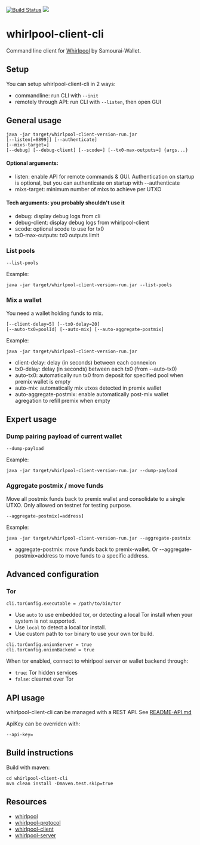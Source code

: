 [![Build Status](https://travis-ci.org/Samourai-Wallet/whirlpool-client-cli.svg?branch=develop)](https://travis-ci.org/Samourai-Wallet/whirlpool-client-cli)
[![](https://jitpack.io/v/Samourai-Wallet/whirlpool-client-cli.svg)](https://jitpack.io/#Samourai-Wallet/whirlpool-client-cli)

# whirlpool-client-cli

Command line client for [Whirlpool](https://github.com/Samourai-Wallet/Whirlpool) by Samourai-Wallet.


## Setup
You can setup whirlpool-client-cli in 2 ways:
- commandline: run CLI with ```--init```
- remotely through API: run CLI with ```--listen```, then open GUI


## General usage
```
java -jar target/whirlpool-client-version-run.jar
[--listen[=8899]] [--authenticate]
[--mixs-target=]
[--debug] [--debug-client] [--scode=] [--tx0-max-outputs=] {args...}
```

#### Optional arguments:
- listen: enable API for remote commands & GUI. Authentication on startup is optional, but you can authenticate on startup with --authenticate
- mixs-target: minimum number of mixs to achieve per UTXO

#### Tech arguments: you probably shouldn't use it
- debug: display debug logs from cli
- debug-client: display debug logs from whirlpool-client
- scode: optional scode to use for tx0
- tx0-max-outputs: tx0 outputs limit

### List pools
```
--list-pools
```

Example:
```
java -jar target/whirlpool-client-version-run.jar --list-pools
```

### Mix a wallet
You need a wallet holding funds to mix.

```
[--client-delay=5] [--tx0-delay=20]
[--auto-tx0=poolId] [--auto-mix] [--auto-aggregate-postmix]
```

Example:
```
java -jar target/whirlpool-client-version-run.jar
```
- client-delay: delay (in seconds) between each connexion
- tx0-delay: delay (in seconds) between each tx0 (from --auto-tx0)
- auto-tx0: automatically run tx0 from deposit for specified pool when premix wallet is empty
- auto-mix: automatically mix utxos detected in premix wallet
- auto-aggregate-postmix: enable automatically post-mix wallet agregation to refill premix when empty

## Expert usage


### Dump pairing payload of current wallet
```
--dump-payload
```

Example:
```
java -jar target/whirlpool-client-version-run.jar --dump-payload
```


### Aggregate postmix / move funds
Move all postmix funds back to premix wallet and consolidate to a single UTXO.
Only allowed on testnet for testing purpose.
```
--aggregate-postmix[=address]
```

Example:
```
java -jar target/whirlpool-client-version-run.jar --aggregate-postmix
```
- aggregate-postmix: move funds back to premix-wallet. Or --aggregate-postmix=address to move funds to a specific address.



## Advanced configuration

### Tor
```
cli.torConfig.executable = /path/to/bin/tor
```
- Use `auto` to use embedded tor, or detecting a local Tor install when your system is not supported.
- Use `local` to detect a local tor install.
- Use custom path to `tor` binary to use your own tor build.

```
cli.torConfig.onionServer = true
cli.torConfig.onionBackend = true
```
When tor enabled, connect to whirlpool server or wallet backend through:
- `true`: Tor hidden services 
- `false`: clearnet over Tor


## API usage
whirlpool-client-cli can be managed with a REST API. See [README-API.md](README-API.md)

ApiKey can be overriden with:
```
--api-key=
```

## Build instructions
Build with maven:

```
cd whirlpool-client-cli
mvn clean install -Dmaven.test.skip=true
```

## Resources
 * [whirlpool](https://github.com/Samourai-Wallet/Whirlpool)
 * [whirlpool-protocol](https://github.com/Samourai-Wallet/whirlpool-protocol)
 * [whirlpool-client](https://github.com/Samourai-Wallet/whirlpool-client)
 * [whirlpool-server](https://github.com/Samourai-Wallet/whirlpool-server)
